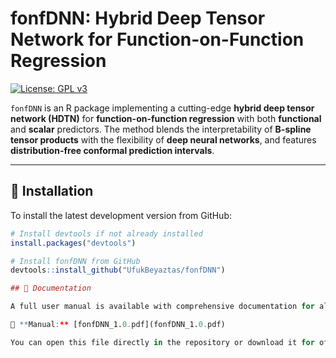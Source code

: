 # fonfDNN: Hybrid Deep Tensor Network for Function-on-Function Regression

[![License: GPL v3](https://img.shields.io/badge/License-GPLv3-blue.svg)](https://www.gnu.org/licenses/gpl-3.0)

`fonfDNN` is an R package implementing a cutting-edge **hybrid deep tensor network (HDTN)** for **function-on-function regression** with both **functional** and **scalar** predictors. The method blends the interpretability of **B-spline tensor products** with the flexibility of **deep neural networks**, and features **distribution-free conformal prediction intervals**.

---

## 🔧 Installation

To install the latest development version from GitHub:

```R
# Install devtools if not already installed
install.packages("devtools")

# Install fonfDNN from GitHub
devtools::install_github("UfukBeyaztas/fonfDNN")

## 📄 Documentation

A full user manual is available with comprehensive documentation for all functions, usage examples, implementation details, and theoretical background.

📘 **Manual:** [fonfDNN_1.0.pdf](fonfDNN_1.0.pdf)

You can open this file directly in the repository or download it for offline access. This is the official manual for `fonfDNN` version 1.0.
